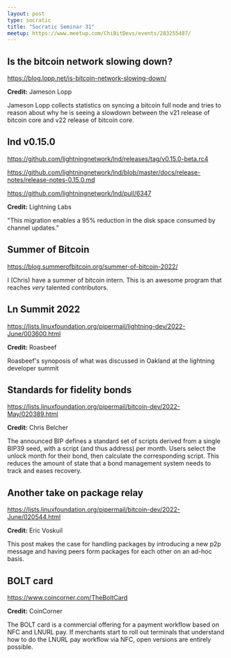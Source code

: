 ```yaml
---
layout: post
type: socratic
title: "Socratic Seminar 31"
meetup: https://www.meetup.com/ChiBitDevs/events/283255487/
---
```


## Is the bitcoin network slowing down?

<https://blog.lopp.net/is-bitcoin-network-slowing-down/>

**Credit:** Jameson Lopp

Jameson Lopp collects statistics on syncing a bitcoin full node and tries to reason about why he is seeing a slowdown
between the v21 release of bitcoin core and v22 release of bitcoin core.

## lnd v0.15.0

<https://github.com/lightningnetwork/lnd/releases/tag/v0.15.0-beta.rc4>

<https://github.com/lightningnetwork/lnd/blob/master/docs/release-notes/release-notes-0.15.0.md>

<https://github.com/lightningnetwork/lnd/pull/6347>

**Credit:** Lightning Labs

"This migration enables a 95% reduction in the disk space consumed by channel updates."

## Summer of Bitcoin

<https://blog.summerofbitcoin.org/summer-of-bitcoin-2022/>

I (Chris) have a summer of bitcoin intern. This is an awesome program that reaches _very_ talented contributors.

## Ln Summit 2022

<https://lists.linuxfoundation.org/pipermail/lightning-dev/2022-June/003600.html>

**Credit:** Roasbeef

Roasbeef's synoposis of what was discussed in Oakland at the lightning developer summit

## Standards for fidelity bonds

<https://lists.linuxfoundation.org/pipermail/bitcoin-dev/2022-May/020389.html>

**Credit:** Chris Belcher

The announced BIP defines a standard set of scripts derived from a single BIP39
seed, with a script (and thus address) per month.  Users select the unlock month
for their bond, then calculate the corresponding script.  This reduces the
amount of state that a bond management system needs to track and eases recovery.

## Another take on package relay

<https://lists.linuxfoundation.org/pipermail/bitcoin-dev/2022-June/020544.html>

**Credit:** Eric Voskuil

This post makes the case for handling packages by introducing a new p2p message
and having peers form packages for each other on an ad-hoc basis.

## BOLT card 

<https://www.coincorner.com/TheBoltCard>

**Credit:** CoinCorner

The BOLT card is a commercial offering for a payment workflow based on NFC and
LNURL pay.  If merchants start to roll out terminals that understand how to do
the LNURL pay workflow via NFC, open versions are entirely possible.
